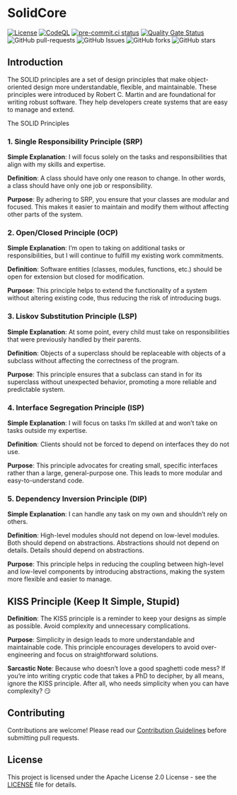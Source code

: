 # SolidCore

[![License](https://img.shields.io/badge/License-Apache_2.0-blue.svg)](https://img.shields.io/github/license/gvatsal60/SolidCore)
[![CodeQL](https://github.com/gvatsal60/SolidCore/actions/workflows/github-code-scanning/codeql/badge.svg)](https://github.com/gvatsal60/SolidCore/actions/workflows/github-code-scanning/codeql)
[![pre-commit.ci status](https://results.pre-commit.ci/badge/github/gvatsal60/SolidCore/master.svg)](https://results.pre-commit.ci/latest/github/gvatsal60/SolidCore/HEAD)
[![Quality Gate Status](https://sonarcloud.io/api/project_badges/measure?project=gvatsal60_SolidCore&metric=alert_status)](https://sonarcloud.io/summary/new_code?id=gvatsal60_SolidCore)
![GitHub pull-requests](https://img.shields.io/github/issues-pr/gvatsal60/SolidCore)
![GitHub Issues](https://img.shields.io/github/issues/gvatsal60/SolidCore)
![GitHub forks](https://img.shields.io/github/forks/gvatsal60/SolidCore)
![GitHub stars](https://img.shields.io/github/stars/gvatsal60/SolidCore)

## Introduction

The SOLID principles are a set of design principles that make object-oriented design more understandable, flexible, and maintainable.
These principles were introduced by Robert C. Martin and are foundational for writing robust software. They help developers create systems that are easy to manage and extend.

The SOLID Principles

### 1. Single Responsibility Principle (SRP)

**Simple Explanation**: I will focus solely on the tasks and responsibilities that align with my skills and expertise.

**Definition**: A class should have only one reason to change. In other words, a class should have only one job or responsibility.

**Purpose**: By adhering to SRP, you ensure that your classes are modular and focused. This makes it easier to maintain and modify them without affecting other parts of the system.

### 2. Open/Closed Principle (OCP)

**Simple Explanation**: I’m open to taking on additional tasks or responsibilities, but I will continue to fulfill my existing work commitments.

**Definition**: Software entities (classes, modules, functions, etc.) should be open for extension but closed for modification.

**Purpose**: This principle helps to extend the functionality of a system without altering existing code, thus reducing the risk of introducing bugs.

### 3. Liskov Substitution Principle (LSP)

**Simple Explanation**: At some point, every child must take on responsibilities that were previously handled by their parents.

**Definition**: Objects of a superclass should be replaceable with objects of a subclass without affecting the correctness of the program.

**Purpose**: This principle ensures that a subclass can stand in for its superclass without unexpected behavior, promoting a more reliable and predictable system.

### 4. Interface Segregation Principle (ISP)

**Simple Explanation**: I will focus on tasks I’m skilled at and won’t take on tasks outside my expertise.

**Definition**: Clients should not be forced to depend on interfaces they do not use.

**Purpose**: This principle advocates for creating small, specific interfaces rather than a large, general-purpose one. This leads to more modular and easy-to-understand code.

### 5. Dependency Inversion Principle (DIP)

**Simple Explanation**: I can handle any task on my own and shouldn’t rely on others.

**Definition**: High-level modules should not depend on low-level modules. Both should depend on abstractions. Abstractions should not depend on details. Details should depend on abstractions.

**Purpose**: This principle helps in reducing the coupling between high-level and low-level components by introducing abstractions, making the system more flexible and easier to manage.

## KISS Principle (Keep It Simple, Stupid)

**Definition**: The KISS principle is a reminder to keep your designs as simple as possible. Avoid complexity and unnecessary complications.

**Purpose**: Simplicity in design leads to more understandable and maintainable code. This principle encourages developers to avoid over-engineering and focus on straightforward solutions.

**Sarcastic Note**: Because who doesn’t love a good spaghetti code mess? If you’re into writing cryptic code that takes a PhD to decipher, by all means, ignore the KISS principle.
After all, who needs simplicity when you can have complexity? 😏

## Contributing

Contributions are welcome! Please read our
[Contribution Guidelines](https://github.com/gvatsal60/SolidCore/blob/HEAD/CONTRIBUTING.md)
before submitting pull requests.

## License

This project is licensed under the Apache License 2.0 License - see the
[LICENSE](https://github.com/gvatsal60/SolidCore/blob/HEAD/LICENSE) file for details.
